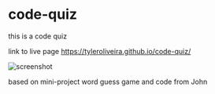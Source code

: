 # code-quiz

this is a code quiz

link to live page https://tyleroliveira.github.io/code-quiz/

![screenshot](./assets/images/code-quiz.jpeg)


based on mini-project word guess game and code from John